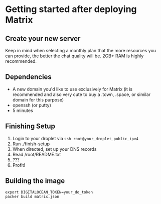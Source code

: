 # Getting started after deploying Matrix

## Create your new server

Keep in mind when selecting a monthly plan that the more resources you can
provide, the better the chat quality will be. 2GB+ RAM is highly recommended.

## Dependencies

- A new domain you'd like to use exclusively for Matrix (it is recommended
  and also very cute to buy a .town, .space, or similar domain for this purpose)
- openssh (or putty)
- 5 minutes

## Finishing Setup

1. Login to your droplet via `ssh root@your_droplet_public_ipv4`
2. Run ./finish-setup
3. When directed, set up your DNS records
4. Read /root/README.txt
5. ???
6. Profit!

## Building the image

```
export DIGITALOCEAN_TOKEN=your_do_token
packer build matrix.json
```
